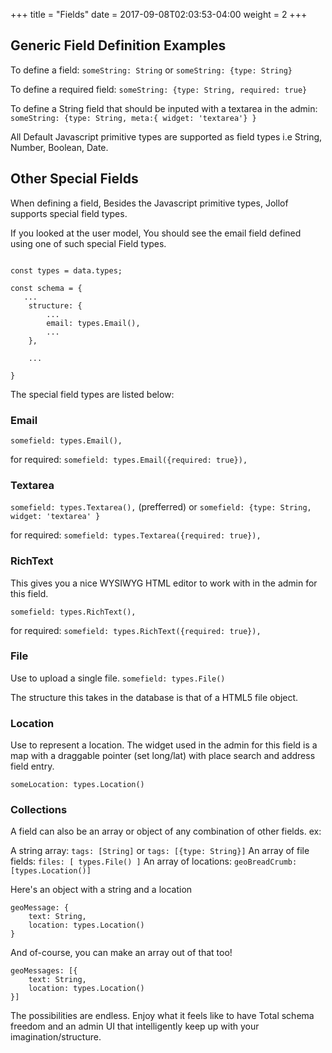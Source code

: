 +++
title = "Fields"
date =  2017-09-08T02:03:53-04:00
weight = 2
+++

## Generic Field Definition Examples


To define a field:
`someString: String` or `someString: {type: String}`

To define a required field:
`someString: {type: String, required: true}`

To define a String field that should be inputed with a textarea in the admin:
`someString: {type: String, meta:{ widget: 'textarea'} }`

All Default Javascript primitive types are supported as field types i.e String, Number, Boolean, Date.


## Other Special Fields
When defining a field, Besides the Javascript primitive types, Jollof supports special field types.

If you looked at the user model, You should see the email field defined using one of such special Field types.

```

const types = data.types;

const schema = {
   ...
    structure: {
        ...
        email: types.Email(),
        ...
    },

    ...

}

```

The special field types are listed below:

### Email

`somefield: types.Email(),`

for required: `somefield: types.Email({required: true}),`

### Textarea

`somefield: types.Textarea(),` (prefferred) or `somefield: {type: String, widget: 'textarea' } `

for required: `somefield: types.Textarea({required: true}),`


### RichText
This gives you a nice WYSIWYG HTML editor to work with in the admin for this field.

`somefield: types.RichText(),`

for required: `somefield: types.RichText({required: true}),`

### File
Use to upload a single file.
`somefield: types.File()`

The structure this takes in the database is that of a HTML5 file object.


### Location
Use to represent a location. The widget used in the admin for this field is a map with a draggable pointer (set long/lat) with place search and address field entry.

`someLocation: types.Location()`

### Collections

A field can also be an array or object of any combination of other fields. ex:


A string array: `tags: [String]` or `tags: [{type: String}]`
An array of file fields: `files: [ types.File() ]`
An array of locations: `geoBreadCrumb: [types.Location()]`

Here's an object with a string and a location
```
geoMessage: {
    text: String,
    location: types.Location()
}
```

And of-course, you can make an array out of that too!

```
geoMessages: [{
    text: String,
    location: types.Location()
}]
```

The possibilities are endless.
Enjoy what it feels like to have Total schema freedom and an admin UI that intelligently keep up with your imagination/structure.